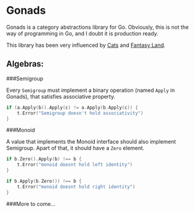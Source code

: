 Gonads
======

Gonads is a category abstractions library for Go.  Obviously, this is not the
way of programming in Go, and I doubt it is production ready.

This library has been very influenced by [Cats][] and [Fantasy Land][].

Algebras:
---------

###Semigroup

Every `Semigroup` must implement a binary operation (named `Apply` in Gonads),
that satisfies associative property.

```Go
if (a.Apply(b)).Apply(c) != a.Apply(b.Apply(c)) {
	t.Error("Semigroup doesn't hold associativity")
}
```


###Monoid

A value that implements the Monoid interface should also implement Semigroup. 
Apart of that, it should have a `Zero` element.

```Go
if b.Zero().Apply(b) !== b {
	t.Error("monoid doesnt hold left identity")
}

if b.Apply(b.Zero()) !== b {
	t.Error("monoid doesnt hold right identity")
}
```

###More to come...


[Cats]: https://github.com/funcool/cats
[Fantasy Land]: https://github.com/fantasyland/fantasy-land
